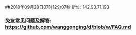 ##2018年09月28日07时12分07秒 新址: 142.93.71.193
### 兔友常见问题及解答: https://github.com/wanggonging/d/blob/w/FAQ.md
